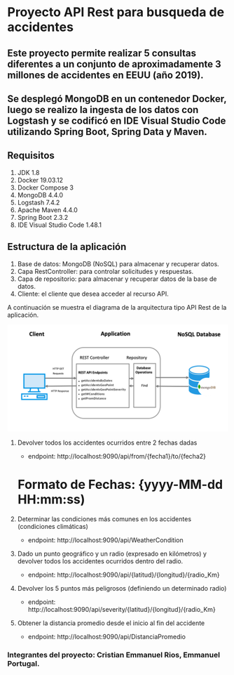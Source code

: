 # Proyecto API Rest para busqueda de accidentes

## Este proyecto permite realizar 5 consultas diferentes a un conjunto de aproximadamente 3 millones de accidentes en EEUU (año 2019).
## Se desplegó MongoDB en un contenedor Docker, luego se realizo la ingesta de los datos con Logstash y se codificó en IDE Visual Studio Code utilizando Spring Boot, Spring Data y Maven.

##  Requisitos
1. JDK 1.8
2. Docker 19.03.12
3. Docker Compose 3
5. MongoDB 4.4.0
6. Logstash 7.4.2
7. Apache Maven 4.4.0
8. Spring Boot 2.3.2
9. IDE Visual Studio Code 1.48.1



##  Estructura de la aplicación
1. Base de datos: MongoDB (NoSQL) para almacenar y recuperar datos.
2. Capa RestController: para controlar solicitudes y respuestas.
3. Capa de repositorio: para almacenar y recuperar datos de la base de datos.
4. Cliente: el cliente que desea acceder al recurso API.


A continuación se muestra el diagrama de la arquitectura tipo API Rest de la aplicación.

![alt text](https://github.com/riosbourne555/accidentes_mongo/blob/master/src/main/resources/static/spring-boot-mongodb.png)

1. Devolver todos los accidentes ocurridos entre 2 fechas dadas
    * endpoint: http://localhost:9090/api/from/{fecha1}/to/{fecha2}
    # Formato de Fechas: {yyyy-MM-dd HH:mm:ss)

2. Determinar las condiciones más comunes en los accidentes (condiciones climáticas)
    * endpoint: http://localhost:9090/api/WeatherCondition

3. Dado un punto geográfico y un radio (expresado en kilómetros) y devolver todos los accidentes ocurridos dentro del radio.
    * endpoint: http://localhost:9090/api/{latitud}/{longitud}/{radio_Km}

4. Devolver los 5 puntos más peligrosos (definiendo un determinado radio)
    * endpoint: http://localhost:9090/api/severity/{latitud}/{longitud}/{radio_Km}

5. Obtener la distancia promedio desde el inicio al fin del accidente
    * endpoint: http://localhost:9090/api/DistanciaPromedio

### Integrantes del proyecto: Cristian Emmanuel Rios, Emmanuel Portugal.